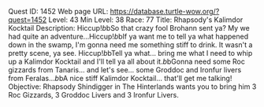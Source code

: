 Quest ID: 1452
Web page URL: https://database.turtle-wow.org/?quest=1452
Level: 43
Min Level: 38
Race: 77
Title: Rhapsody's Kalimdor Kocktail
Description: Hiccup!$b$bSo that crazy fool Brohann sent ya? My we had quite an adventure...Hiccup!$b$bIf ya want me to tell ya what happened down in the swamp, I'm gonna need me something stiff to drink. It wasn't a pretty scene, ya see. Hiccup!$b$bTell ya what... bring me what I need to whip up a Kalimdor Kocktail and I'll tell ya all about it.$b$bGonna need some Roc gizzards from Tanaris... and let's see... some Groddoc and Ironfur livers from Feralas...$b$bA nice stiff Kalimdor Kocktail... that'll get me talking!
Objective: Rhapsody Shindigger in The Hinterlands wants you to bring him 3 Roc Gizzards, 3 Groddoc Livers and 3 Ironfur Livers.
